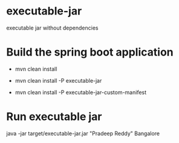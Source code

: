 # executable-jar
executable jar without dependencies

# Build the spring boot application
- mvn clean install
* mvn clean install -P executable-jar
+ mvn clean install -P executable-jar-custom-manifest

# Run executable jar
java -jar target/executable-jar.jar "Pradeep Reddy" Bangalore
